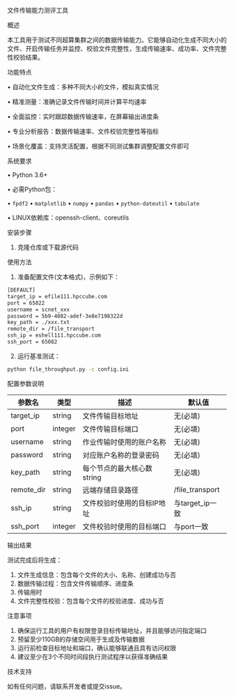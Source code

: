 文件传输能力测评工具

概述

本工具用于测试不同超算集群之间的数据传输能力。它能够自动化生成不同大小的文件、开启传输任务并监控、校验文件完整性，生成传输速率、成功率、文件完整性校验结果。

功能特点

• 自动化文件生成：多种不同大小的文件，模拟真实情况

• 精准测量：准确记录文件传输时间并计算平均速率

• 全面监控：实时跟踪数据传输速率，在屏幕输出进度条

• 专业分析报告：数据传输速率、文件校验完整性等指标

• 场景化覆盖：支持灵活配置，根据不同测试集群调整配置文件即可


系统要求

• Python 3.6+

• 必需Python包：

  • `fpdf2`
  • `matplotlib`
  • `numpy`
  • `pandas`
  • `python-dateutil`
  • `tabulate`


• LINUX依赖库：openssh-client、coreutils


安装步骤

1. 克隆仓库或下载源代码

使用方法

1. 准备配置文件(文本格式)，示例如下：

```txt
[DEFAULT]
target_ip = efile111.hpccube.com
port = 65022
username = scnet_xxx
password = 5b9-4082-adef-3e8e7198322d
key_path = ./xxx.txt
remote_dir = /file_transport
ssh_ip = eshell111.hpccube.com
ssh_port = 65082
```

2. 运行基准测试：

```bash
python file_throughput.py -c config.ini
```

配置参数说明

| 参数名 | 类型 | 描述 | 默认值 |
|--------|------|------|--------|
| target_ip | string | 文件传输目标地址 | 无(必填) |
| port | integer | 文件传输目标端口 | 无(必填) |
| username | string | 作业传输时使用的账户名称 | 无(必填) |
| password | string | 对应账户名称的登录密码 | 无(必填) |
| key_path | string | 每个节点的最大核心数string | 无(必填) |
| remote_dir | string | 远端存储目录路径 | /file_transport |
| ssh_ip | string | 文件校验时使用的目标IP地址 | 与target_ip一致 |
| ssh_port | integer | 文件校验时使用的目标端口 | 与port一致 |

输出结果

测试完成后将生成：
1. 文件生成信息：包含每个文件的大小、名称、创建成功与否
2. 数据传输过程：包含文件传输顺序、进度条
3. 传输用时
4. 文件完整性校验：包含每个文件的校验进度、成功与否

注意事项

1. 确保运行工具的用户有权限登录目标传输地址，并且能够访问指定端口
2. 预留至少110GB的存储空间用于生成及传输数据
3. 运行前检查目标地址和端口，确认能够联通且具有访问权限
4. 建议至少在3个不同时间段执行测试程序以获得准确结果

技术支持

如有任何问题，请联系开发者或提交issue。